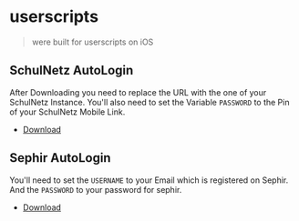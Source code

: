 # userscripts

> were built for userscripts on iOS

## SchulNetz AutoLogin

After Downloading you need to replace the URL with the one of your SchulNetz Instance.
You'll also need to set the Variable `PASSWORD` to the Pin of your SchulNetz Mobile Link.

* [Download](https://github.com/3n3a/userscripts/raw/master/schulnetz-autologin/SchulNetzMobile-AutoLogin.js)

## Sephir AutoLogin

You'll need to set the `USERNAME` to your Email which is registered on Sephir. And the `PASSWORD` to your password for sephir.

* [Download](https://github.com/3n3a/userscripts/raw/master/sephir-autologin/sephirAutologin.js)
